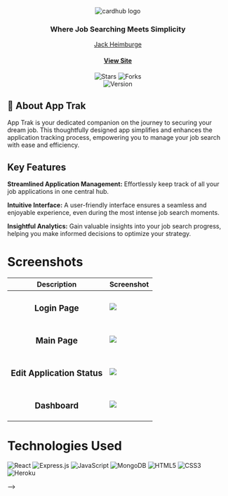 <div id="header" align="center">

  <img src="https://i.imgur.com/HKziD1u.png" alt="cardhub  logo" >
<h3>Where Job Searching Meets Simplicity</h3>
</div>

<div align="center" id="header">
   
 
[Jack Heimburge](https://www.linkedin.com/in/jackheimburge/)
#### [View Site](https://app-trakk-4b69c26873f1.herokuapp.com/) 

</div>

<div align="center" id="socialbuttons">

  ![Stars](https://img.shields.io/github/stars/jackheimburge/job-trak?style=social)
  ![Forks](https://img.shields.io/github/forks/jackheimburge/job-trak?style=social)
  <br>
  ![Version](https://img.shields.io/badge/version-1.0-black)

</div>

## 📝 About App Trak
App Trak is your dedicated companion on the journey to securing your dream job. This thoughtfully designed app simplifies and enhances the application tracking process, empowering you to manage your job search with ease and efficiency.

## Key Features 

<b>Streamlined Application Management:</b> Effortlessly keep track of all your job applications in one central hub.

<b>Intuitive Interface:</b> A user-friendly interface ensures a seamless and enjoyable experience, even during the most intense job search moments.

<b>Insightful Analytics:</b> Gain valuable insights into your job search progress, helping you make informed decisions to optimize your strategy.


# Screenshots
| Description | Screenshot |
|------------ | ------------|
| <h3 align="center">Login Page</h3> | <img src="https://i.imgur.com/MCMYOOB.png">
| <h3 align="center">Main Page</h3> | <img src="https://i.imgur.com/TrjwGJX.png">
| <h3 align="center">Edit Application Status</h3> | <img src="https://i.imgur.com/9e6It3q.png">
| <h3 align="center">Dashboard</h3> | <img src="https://i.imgur.com/T4mX8TF.png">

# Technologies Used
![React](https://img.shields.io/badge/react-%2320232a.svg?style=for-the-badge&logo=react&logoColor=%2361DAFB)
![Express.js](https://img.shields.io/badge/express.js-%23404d59.svg?style=for-the-badge&logo=express&logoColor=%2361DAFB)
![JavaScript](https://img.shields.io/badge/javascript-%23323330.svg?style=for-the-badge&logo=javascript&logoColor=%23F7DF1E)
![MongoDB](https://img.shields.io/badge/MongoDB-%234ea94b.svg?style=for-the-badge&logo=mongodb&logoColor=white)
![HTML5](https://img.shields.io/badge/html5-%23E34F26.svg?style=for-the-badge&logo=html5&logoColor=white)
![CSS3](https://img.shields.io/badge/css3-%231572B6.svg?style=for-the-badge&logo=css3&logoColor=white)
![Heroku](https://img.shields.io/badge/heroku-%23430098.svg?style=for-the-badge&logo=heroku&logoColor=white)

<!-- 
# Next Steps

<!-- - [ ] Storefront
- [ ] Messaging
- [ ] Order History --> -->